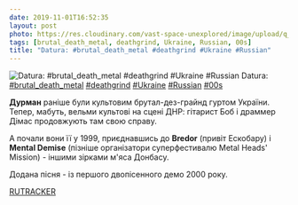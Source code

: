```yaml
---
date: 2019-11-01T16:52:35
layout: post
photo: https://res.cloudinary.com/vast-space-unexplored/image/upload/q_auto,dpr_auto,w_auto/photos/photo_795_01-11-2019_16-52-35.jpg
tags: [brutal_death_metal, deathgrind, Ukraine, Russian, 00s]
title: "Datura: #brutal_death_metal #deathgrind #Ukraine #Russian"
---
```

![Datura: #brutal_death_metal #deathgrind #Ukraine #Russian](https://res.cloudinary.com/vast-space-unexplored/image/upload/q_auto,dpr_auto,w_auto/photos/photo_795_01-11-2019_16-52-35.jpg)
Datura: [#brutal_death_metal](/tags/#brutal_death_metal) [#deathgrind](/tags/#deathgrind) [#Ukraine](/tags/#Ukraine) [#Russian](/tags/#Russian) [#00s](/tags/#00s)

**Дурман** раніше були культовим брутал-дез-грайнд гуртом України. Тепер, мабуть, вельми культові на сцені ДНР: гітарист Боб і драммер Дімас продовжують там свою справу.

А почали вони її у 1999, приєднавшись до **Bredor** (привіт Ескобару) і **Mental Demise** (пізніше організатори суперфестивалю Metal Heads&#39; Mission) - іншими зірками м&#39;яса Донбасу.

Додана пісня - із першого двопісенного демо 2000 року.

[RUTRACKER](https://rutracker.org/forum/viewtopic.php?t=4716743)
